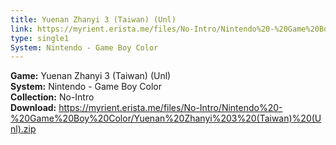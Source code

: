 ```yaml
---
title: Yuenan Zhanyi 3 (Taiwan) (Unl)
link: https://myrient.erista.me/files/No-Intro/Nintendo%20-%20Game%20Boy%20Color/Yuenan%20Zhanyi%203%20(Taiwan)%20(Unl).zip
type: single1
System: Nintendo - Game Boy Color
---
```

<b>Game:</b> Yuenan Zhanyi 3 (Taiwan) (Unl)<br>
<b>System:</b> Nintendo - Game Boy Color<br>
<b>Collection:</b> No-Intro<br>
<b>Download:</b> https://myrient.erista.me/files/No-Intro/Nintendo%20-%20Game%20Boy%20Color/Yuenan%20Zhanyi%203%20(Taiwan)%20(Unl).zip